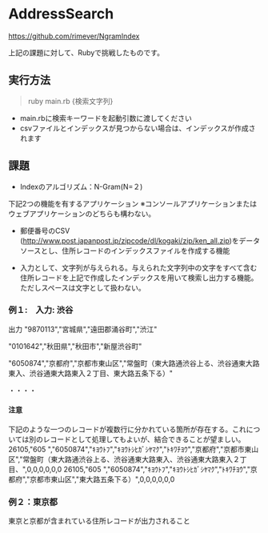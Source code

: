 # AddressSearch

https://github.com/rimever/NgramIndex

上記の課題に対して、Rubyで挑戦したものです。

## 実行方法

>ruby main.rb {検索文字列}

+ main.rbに検索キーワードを起動引数に渡してください
+ csvファイルとインデックスが見つからない場合は、インデックスが作成されます

## 課題

+ Indexのアルゴリズム：N-Gram(N=２)

下記2つの機能を有するアプリケーション
※コンソールアプリケーションまたはウェブアプリケーションのどちらも構わない。

+ 郵便番号のCSV (http://www.post.japanpost.jp/zipcode/dl/kogaki/zip/ken_all.zip)をデータソースとし、住所レコードのインデックスファイルを作成する機能

+ 入力として、文字列が与えられる。与えられた文字列中の文字をすべて含む住所レコードを上記で作成したインデックスを用いて検索し出力する機能。ただしスペースは文字として扱わない。

### 例１:　入力: 渋谷

出力
"9870113","宮城県","遠田郡涌谷町","渋江"

"0101642","秋田県","秋田市","新屋渋谷町"

"6050874","京都府","京都市東山区","常盤町（東大路通渋谷上る、渋谷通東大路東入、渋谷通東大路東入２丁目、東大路五条下る）"

・・・・
#### 注意

下記のような一つのレコードが複数行に分かれている箇所が存在する。これについては別のレコードとして処理してもよいが、結合できることが望ましい。
26105,"605  ","6050874","ｷﾖｳﾄﾌ","ｷﾖｳﾄｼﾋｶﾞｼﾔﾏｸ","ﾄｷﾜﾁﾖｳ","京都府","京都市東山区","常盤町（東大路通渋谷上る、渋谷通東大路東入、渋谷通東大路東入２丁目、",0,0,0,0,0,0
26105,"605  ","6050874","ｷﾖｳﾄﾌ","ｷﾖｳﾄｼﾋｶﾞｼﾔﾏｸ","ﾄｷﾜﾁﾖｳ","京都府","京都市東山区","東大路五条下る）",0,0,0,0,0,0

### 例２：東京都

東京と京都が含まれている住所レコードが出力されること

